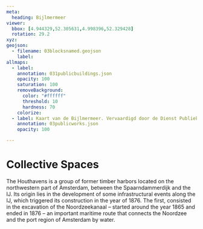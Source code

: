 ```yaml
---
meta:
  heading: Bijlmermeer
viewer:
  bbox: [4.944329,52.305631,4.998396,52.329428]
  rotation: 29.2
xyz:
geojson:
  - filename: 03blocksnamed.geojson
    label: 
allmaps:
  - label:
    annotation: 031publicbuildings.json
    opacity: 100
    saturation: 100
    removeBackground:
      color: "#ffffff"
      threshold: 10
      hardness: 70
    colorize:
  - label: Kaart van de Bijlmermeer. Vervaardigd door de Dienst Publieke Werken, afd. Landmeten en Kartografie, 1970. Scale 1:7000. Stadsarchief Amsterdam.
    annotation: 03publicworks.json
    opacity: 100

---
```

# Collective Spaces 
The Houthavens is a group of former timber harbors located on the northwestern part of Amsterdam, between the Spaarndammerdijk and the IJ. Its origin lies in the development of some infrastructural events along the IJ, which triggered its construction in the year of 1876. The first, consisted in the excavation of the Noordzeekanaal – started around the year 1865 and ended in 1876 – an important maritime route that connects the Noordzee and the port region of Amsterdam by water. 
